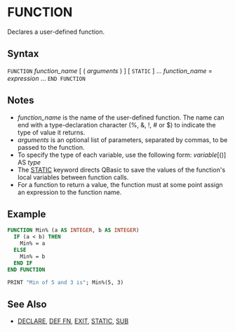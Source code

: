 # FUNCTION

Declares a user-defined function.

## Syntax

`FUNCTION` *function_name* [ ( *arguments* ) ] [ `STATIC` ]
  ...
  *function_name* = *expression*
  ...
`END FUNCTION`

## Notes

- *function_name* is the name of the user-defined function. The name can end with a type-declaration character (%, &, !, # or $) to indicate the type of value it returns.
- *arguments* is an optional list of parameters, separated by commas, to be passed to the function.
- To specify the type of each variable, use the following form: *variable*[()] AS *type*
- The [STATIC](STATIC) keyword directs QBasic to save the values of the function's local variables between function calls.
- For a function to return a value, the function must at some point assign an expression to the function name.

## Example

```vb
FUNCTION Min% (a AS INTEGER, b AS INTEGER)
  IF (a < b) THEN
    Min% = a
  ELSE
    Min% = b
  END IF
END FUNCTION

PRINT "Min of 5 and 3 is"; Min%(5, 3)
```

## See Also

- [DECLARE](DECLARE), [DEF FN](DEF-FN), [EXIT](EXIT), [STATIC](STATIC), [SUB](SUB)
